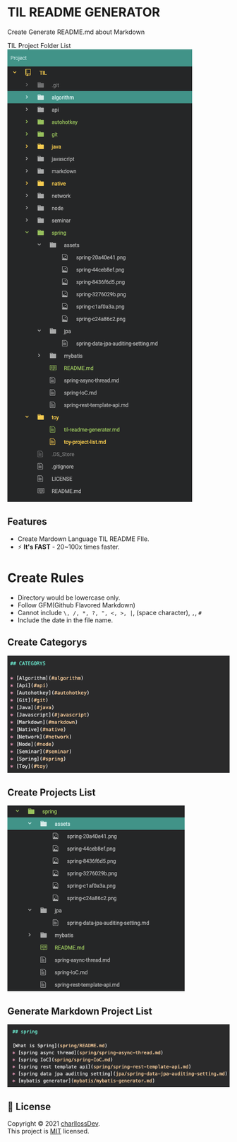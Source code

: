 # TIL README GENERATOR

Create Generate README.md about Markdown

TIL Project Folder List
![](assets/til-readme-generater-ea8f243d.png)


## Features

- Create Mardown Language TIL README FIle.
- ⚡️ **It's FAST** - 20~100x times faster.


# Create Rules

* Directory would be lowercase only.
* Follow GFM(Github Flavored Markdown)
* Cannot include `\, /, *, ?, ", <, >, |`, (space character), `,`, `#`
* Include the date in the file name.


## Create Categorys

![](assets/til-readme-generater-4c3c9c1e.png)

## Create Projects List

![](assets/til-readme-generater-ad238ea8.png)


## Generate Markdown Project List



![](assets/til-readme-generater-c42888e2.png)


## 📝 License

Copyright © 2021 [charllossDev](https://github.com/charllossDev).<br />
This project is [MIT](https://opensource.org/licenses/MIT) licensed.
